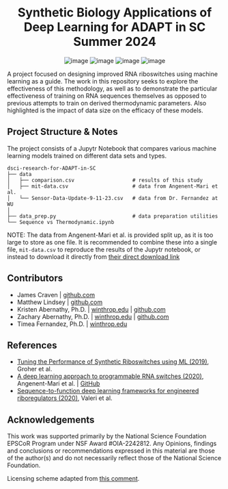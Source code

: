 <h1 align="center">
  Synthetic Biology Applications of Deep Learning for ADAPT in SC Summer 2024
</h1>

<span align="center">
  
  ![image](https://img.shields.io/badge/Python-FFD43B?style=for-the-badge&logo=python&logoColor=blue)
  ![image](https://img.shields.io/badge/Jupyter-F37626.svg?&style=for-the-badge&logo=Jupyter&logoColor=white)
  ![image](https://img.shields.io/badge/scikit--learn-%23F7931E.svg?style=for-the-badge&logo=scikit-learn&logoColor=white)
  ![image](https://img.shields.io/badge/TensorFlow-FF6F00?style=for-the-badge&logo=tensorflow&logoColor=white)
  
</span>

A project focused on designing improved RNA riboswitches using machine learning as a guide. The work in this repository
seeks to explore the effectiveness of this methodology, as well as to demonstrate the particular effectiveness of training
on RNA sequences themselves as opposed to previous attempts to train on derived thermodynamic parameters. Also highlighted
is the impact of data size on the efficacy of these models.

Project Structure & Notes
-------------------------
The project consists of a Jupytr Notebook that compares various machine learning models trained on different data sets
and types.
```
dsci-research-for-ADAPT-in-SC
├── data
│   ├── comparison.csv                   # results of this study
│   ├── mit-data.csv                     # data from Angenent-Mari et al.
│   └── Sensor-Data-Update-9-11-23.csv   # data from Dr. Fernandez at WU
│
├── data_prep.py                         # data preparation utilities
└── Sequence vs Thermodynamic.ipynb    
```
NOTE: The data from Angenent-Mari et al. is provided split up, as it is too large to store as one file. It is recommended to
combine these into a single file, `mit-data.csv` to reproduce the results of the Jupytr notebook, or instead to download it directly
from [their direct download link](https://drive.google.com/file/d/1t_OXvtW-hEGRt3-mgNlyBKHBqro2Z572/view?usp=sharing)

Contributors
------------
- James Craven             | [github.com](https://github.com/4jamesccraven) 
- Matthew Lindsey          | [github.com](https://github.com/MatthewLindsey75)
- Kristen Abernathy, Ph.D. | [winthrop.edu](https://www.winthrop.edu/cas/faculty/abernathy-kristen.aspx) | [github.com](https://github.com/kabernathy)
- Zachary Abernathy, Ph.D. | [winthrop.edu](https://www.winthrop.edu/cas/faculty/abernathy-zachary.aspx) | [github.com](https://github.com/zabernathy)
- Timea Fernandez, Ph.D.   | [winthrop.edu](https://www.winthrop.edu/cas/faculty/fernandez-timea.aspx)

References
----------
- [Tuning the Performance of Synthetic Riboswitches using ML (2019)](https://pubs.acs.org/doi/pdf/10.1021/acssynbio.8b00207), Groher et al.
- [A deep learning approach to programmable RNA switches (2020)](https://www.nature.com/articles/s41467-020-18677-1), Angenent-Mari et al. | [GitHub](https://github.com/lrsoenksen/CL_RNA_SynthBio/tree/master)
- [Sequence-to-function deep learning frameworks for engineered riboregulators (2020)](https://www.nature.com/articles/s41467-020-18676-2#MOESM1), Valeri et al.

Acknowledgements
----------------
This work was supported primarily by the National Science Foundation EPSCoR Program under NSF Award #OIA-2242812. Any Opinions, findings and conclusions
or recommendations expressed in this material are those of the author(s) and do not necessarily reflect those of the National Science Foundation.

Licensing scheme adapted from [this comment](https://github.com/github/choosealicense.com/issues/242#issuecomment-221325538).
